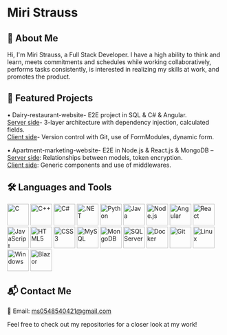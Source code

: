 #  Miri Strauss

## 🌟 **About Me**

Hi, I'm Miri Strauss, a Full Stack Developer. I have a high ability to think and learn, meets commitments and schedules while working collaboratively, performs tasks consistently, is interested in realizing my skills at work, and promotes the product.
## 📁 **Featured Projects**
 
• Dairy-restaurant-website- E2E project in SQL & C# & Angular.  
[Server side](https://github.com/miriam40421/Dairy-restaurant-website-server)- 3-layer architecture with dependency injection, calculated fields.  
[Client side](https://github.com/miriam40421/Dairy-restaurant-website-client)- Version control with Git, use of FormModules, dynamic form.

• Apartment-marketing-website- E2E in Node.js & React.js & MongoDB –   
[Server side](https://github.com/miriam40421/Apartment-marketing-website-server): Relationships between models, token encryption.   
[Client side](https://github.com/miriam40421/Apartment-marketing-website-client): Generic components and use of middlewares.

## 🛠️ **Languages and Tools**  
<p align="left">
   <img src="https://img.icons8.com/color/48/000000/c-programming.png" alt="C" title="C" width="50" height="50"/>
   <img src="https://img.icons8.com/color/48/000000/c-plus-plus-logo.png" alt="C++" title="C++" width="50" height="50"/>
   <img src="https://img.icons8.com/color/48/000000/c-sharp-logo.png" alt="C#" title="C#" width="50" height="50"/>
   <img src="https://img.icons8.com/color/48/000000/net-framework.png" alt=".NET" title=".NET" width="50" height="50"/>
   <img src="https://img.icons8.com/color/48/000000/python--v1.png" alt="Python" title="Python" width="50" height="50"/>
   <img src="https://img.icons8.com/color/48/000000/java-coffee-cup-logo.png" alt="Java" title="Java" width="50" height="50"/>
   <img src="https://img.icons8.com/color/48/000000/nodejs.png" alt="Node.js" title="Node.js" width="50" height="50"/>
   <img src="https://img.icons8.com/color/48/000000/angularjs.png" alt="Angular" title="Angular" width="50" height="50"/>
   <img src="https://img.icons8.com/color/48/000000/react-native.png" alt="React" title="React" width="50" height="50"/>
   <img src="https://img.icons8.com/color/48/000000/javascript.png" alt="JavaScript" title="JavaScript" width="50" height="50"/>
   <img src="https://img.icons8.com/color/48/000000/html-5.png" alt="HTML5" title="HTML5" width="50" height="50"/>
   <img src="https://img.icons8.com/color/48/000000/css3.png" alt="CSS3" title="CSS3" width="50" height="50"/>
   <img src="https://img.icons8.com/color/48/000000/mysql-logo.png" alt="MySQL" title="MySQL" width="50" height="50"/>
   <img src="https://img.icons8.com/color/48/000000/mongodb.png" alt="MongoDB" title="MongoDB" width="50" height="50"/>
   <img src="https://img.icons8.com/color/48/000000/microsoft-sql-server.png" alt="SQL Server" title="SQL Server" width="50" height="50"/>
   <img src="https://img.icons8.com/color/48/000000/docker.png" alt="Docker" title="Docker" width="50" height="50"/>
   <img src="https://img.icons8.com/color/48/000000/git.png" alt="Git" title="Git" width="50" height="50"/>
   <img src="https://img.icons8.com/color/48/000000/linux.png" alt="Linux" title="Linux" width="50" height="50"/>
   <img src="https://img.icons8.com/color/48/000000/windows-10.png" alt="Windows" title="Windows" width="50" height="50"/>
   <img src="https://upload.wikimedia.org/wikipedia/commons/thumb/d/d0/Blazor.png/120px-Blazor.png" alt="Blazor" title="Blazor" width="50" height="50"/>
</p>


## 📬 **Contact Me**  
📧 Email: [ms0548540421@gmail.com](mailto:ms0548540421@gmail.com)  

Feel free to check out my repositories for a closer look at my work!
